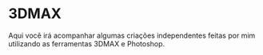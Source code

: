 # 3DMAX
Aqui você irá acompanhar algumas criações independentes feitas por mim utilizando as ferramentas 3DMAX e Photoshop. 
